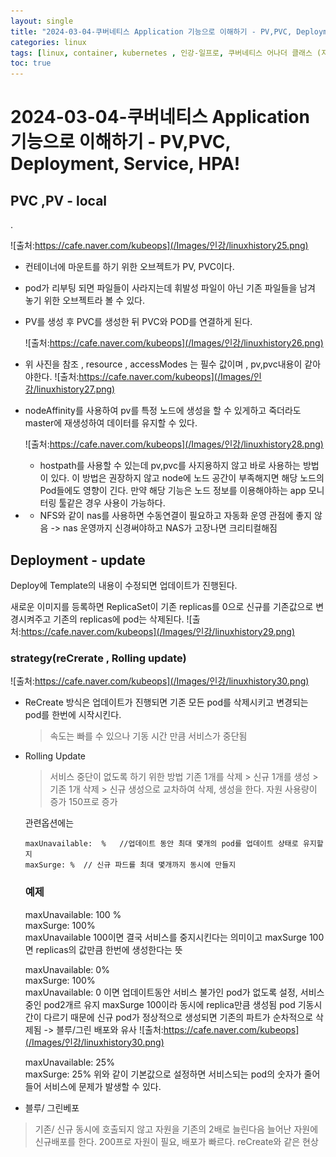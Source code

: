 ```yaml
---
layout: single
title: "2024-03-04-쿠버네티스 Application 기능으로 이해하기 - PV,PVC, Deployment, Service, HPA"
categories: linux
tags: [linux, container, kubernetes , 인강-일프로, 쿠버네티스 어나더 클래스 (지상편) - Sprint 1 2 , PV,PVC ,Deployment, HPA, Service  ]
toc: true
---
```




#  2024-03-04-쿠버네티스 Application 기능으로 이해하기 - PV,PVC, Deployment, Service, HPA!

## PVC ,PV - local

   .

   ![출처:https://cafe.naver.com/kubeops](/Images/인강/linuxhistory25.png)
 - 컨테이너에 마운트를 하기 위한 오브젝트가 PV, PVC이다.
 - pod가 리부팅 되면 파일들이 사라지는데  휘발성 파일이 아닌 기존 파일들을 남겨 놓기 위한 오브젝트라 볼 수 있다.
 - PV를 생성 후 PVC를 생성한 뒤 PVC와 POD를 연결하게 된다.

   ![출처:https://cafe.naver.com/kubeops](/Images/인강/linuxhistory26.png)
 
 - 위 사진을 참조 , resource , accessModes 는 필수 값이며 ,  pv,pvc내용이 같아야한다.
  ![출처:https://cafe.naver.com/kubeops](/Images/인강/linuxhistory27.png)
- nodeAffinity를 사용하여 pv를 특정 노드에 생성을 할 수 있게하고 죽더라도 master에 재생성하여 데이터를 유지할 수 있다.

  ![출처:https://cafe.naver.com/kubeops](/Images/인강/linuxhistory28.png)
  - hostpath를 사용할 수 있는데  pv,pvc를 사지용하지 않고 바로 사용하는 방법이 있다. 이 방법은 권장하지 않고 node에 노드 공간이 부족해지면 해당 노드의 Pod들에도 영향이 긴다.  만약 해당 기능은 노드 정보를 이용해야하는 app 모니터링 툴같은 경우 사용이 가능하다.


 - * NFS와 같이 nas를 사용하면  수동연결이 필요하고 자동화 운영 관점에 좋지 않음  -> nas 운영까지 신경써야하고 NAS가 고장나면 크리티컬해짐



## Deployment - update
  Deploy에 Template의 내용이 수정되면 업데이트가 진행된다. 

  새로운 이미지를 등록하면  ReplicaSet이 기존 replicas를 0으로 신규를 기존값으로 변경시켜주고 기존의 replicas에 pod는 삭제된다.
 ![출처:https://cafe.naver.com/kubeops](/Images/인강/linuxhistory29.png)

  
  ### strategy(reCrerate , Rolling update)
   ![출처:https://cafe.naver.com/kubeops](/Images/인강/linuxhistory30.png)

   - ReCreate 방식은 업데이트가 진행되면  기존 모든 pod를 삭제시키고 변경되는 pod를 한번에 시작시킨다.
      > 속도는 빠를 수 있으나  기동 시간 만큼 서비스가 중단됨

  - Rolling Update
    > 서비스 중단이 없도록 하기 위한 방법 
    > 기존 1개를 삭제 >  신규 1개를 생성 > 기존 1개 삭제 > 신규 생성으로 교차하여 삭제, 생성을 한다. 
    > 자원 사용량이 증가  150프로 증가

    관련옵션에는 
    ~~~
    maxUnavailable:  %   //업데이트 동안 최대 몇개의 pod를 업데이트 상태로 유지할지
    maxSurge: %  // 신규 파드를 최대 몇개까지 동시에 만들지
    ~~~

    ### 예제
    
    maxUnavailable: 100 %   
    maxSurge: 100%    
    maxUnavailable 100이면 결국 서비스를 중지시킨다는 의미이고 maxSurge 100면 replicas의 값만큼 한번에 생성한다는 뜻


    maxUnavailable: 0%   
    maxSurge: 100%  
    maxUnavailable: 0 이면 업데이트동안  서비스 불가인 pod가 없도록 설정, 서비스 중인 pod2개르 유지
    maxSurge 100이라 동시에 replica만큼 생성됨  pod 기동시간이 다르기 때문에  신규 pod가 정상적으로 생성되면  기존의 파트가 순차적으로 삭제됨 -> 블루/그린 배포와 유사
    ![출처:https://cafe.naver.com/kubeops](/Images/인강/linuxhistory30.png)

    maxUnavailable: 25%   
    maxSurge: 25%
    위와 같이 기본값으로 설정하면  서비스되는 pod의 숫자가 줄어들어 서비스에 문제가 발생할 수 있다.  



  - 블루/ 그린베포
   > 기존/ 신규 동시에  호출되지 않고 자원을 기존의 2배로 늘린다음 늘어난 자원에 신규배포를 한다. 200프로 자원이 필요, 배포가 빠르다.  reCreate와 같은 현상



